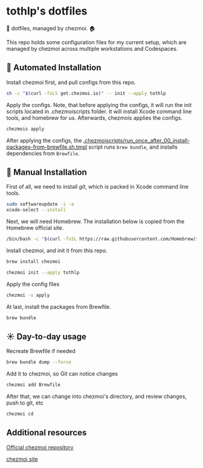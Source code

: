 # tothlp's dotfiles
:seedling: dotfiles, managed by chezmoi. :house:

This repo holds some configuration files for my current setup, which are managed by chezmoi across multiple workstations and Codespaces.

## :wrench: Automated Installation

Install chezmoi first, and pull configs from this repo.

```bash
sh -c "$(curl -fsLS get.chezmoi.io)" -- init --apply tothlp
```

Apply the configs. Note, that before applying the configs, it will run the init scripts located in .chezmoiscripts folder. It will install Xcode command line tools, and homebrew for us. Afterwards, chezmois applies the configs.

```bash
chezmois apply
```

After applying the configs, the [.chezmoiscripts/run_once_after_00_install-packages-from-brewfile.sh.tmpl](.chezmoiscripts/run_once_after_00_install-packages-from-brewfile.sh.tmpl) script runs `brew bundle`, and installs dependencies from `Brewfile`.

## :wrench: Manual Installation

First of all, we need to install *git*, which is packed in Xcode command line tools.

```bash
sudo softwareupdate -i -a
xcode-select --install
```

Next, we will need Homebrew. The installation below is copied from the Homebrew official site.

```bash
/bin/bash -c "$(curl -fsSL https://raw.githubusercontent.com/Homebrew/install/HEAD/install.sh)"
```

Install chezmoi, and init it from this repo.

```bash
brew install chezmoi
```

```bash
chezmoi init --apply tothlp
```

Apply the config files

```bash
chezmoi -v apply
```

At last, install the packages from Brewfile.

```bash
brew bundle
```

## :sunny: Day-to-day usage

Recreate Brewfile if needed

```bash
brew bundle dump --force
```

Add it to chezmoi, so Git can notice changes

```bash
chezmoi add Brewfile
```

After that, we can change into chezmoi's directory, and review changes, push to git, etc

```bash
chezmoi cd
```

## Additional resources

[Official chezmoi repository](https://github.com/twpayne/chezmoi)

[chezmoi site](https://www.chezmoi.io)


